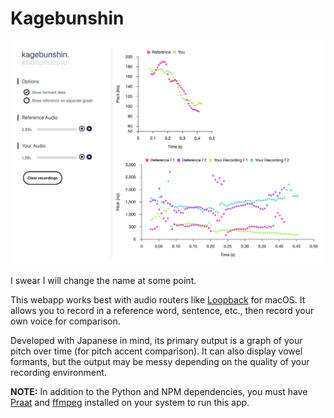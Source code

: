 # Kagebunshin

![Kagebunshin](kagebunshin.png)

I swear I will change the name at some point.

This webapp works best with audio routers like [Loopback](https://rogueamoeba.com/loopback/) for macOS. It allows you to record in a reference word, sentence, etc., then record your own voice for comparison.

Developed with Japanese in mind, its primary output is a graph of your pitch over time (for pitch accent comparison). It can also display vowel formants, but the output may be messy depending on the quality of your recording environment.

**NOTE:** In addition to the Python and NPM dependencies, you must have [Praat](https://www.fon.hum.uva.nl/praat/) and [ffmpeg](https://ffmpeg.org/) installed on your system to run this app.
